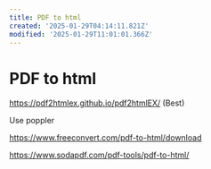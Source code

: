 ```yaml
---
title: PDF to html
created: '2025-01-29T04:14:11.821Z'
modified: '2025-01-29T11:01:01.366Z'
---
```


# PDF to html

https://pdf2htmlex.github.io/pdf2htmlEX/ (Best)

Use poppler

https://www.freeconvert.com/pdf-to-html/download

https://www.sodapdf.com/pdf-tools/pdf-to-html/
